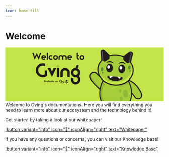 ```yaml
---
icon: home-fill
---
```

# Welcome
![](intro.png)
Welcome to Gving's documentations. Here you will find everything you need to learn more about our ecosystem and the technology behind it!

Get started by taking a look at our whitepaper!

[!button variant="info" icon=":newspaper:" iconAlign="right" text="Whitepaper"](/whitepaper/)

If you have any questions or concerns, you can visit our Knowledge base!

[!button variant="info" icon=":book:" iconAlign="right" text="Knowledge Base"](/knowledge-base/)
